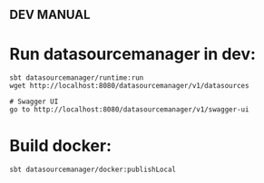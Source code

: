 ## DEV MANUAL

# Run datasourcemanager in dev:

```
sbt datasourcemanager/runtime:run
wget http://localhost:8080/datasourcemanager/v1/datasources

# Swagger UI
go to http://localhost:8080/datasourcemanager/v1/swagger-ui
```

# Build docker:
```
sbt datasourcemanager/docker:publishLocal
```